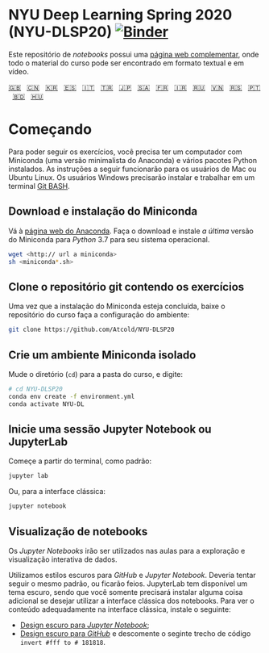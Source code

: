 # NYU Deep Learning Spring 2020 (NYU-DLSP20) [![Binder](https://mybinder.org/badge_logo.svg)](https://mybinder.org/v2/gh/Atcold/NYU-DLSP20/master)

<!-- This notebook repository now has a [companion website](https://atcold.github.io/NYU-DLSP20/), where all the course material can be found in video and textual format.
-->
Este repositório de *notebooks* possui uma [página web complementar](https://atcold.github.io/NYU-DLSP20/es/), onde todo o material do curso pode ser encontrado em formato textual e em vídeo.

<!-- English - Mandarin - Korean - Spanish - Italian - Turkish - Japanese - Arabic - French - Farsi - Russian - Vietnamese - Serbian - Portuguese - Bengali - Hungarian -->
[🇬🇧](https://github.com/Atcold/NYU-DLSP20/blob/master/README.md) &nbsp; [🇨🇳](https://github.com/Atcold/NYU-DLSP20/blob/master/docs/zh/README-ZH.md) &nbsp; [🇰🇷](https://github.com/Atcold/NYU-DLSP20/blob/master/docs/ko/README-KO.md) &nbsp; [🇪🇸](https://github.com/Atcold/NYU-DLSP20/blob/master/docs/es/README-ES.md) &nbsp; [🇮🇹](https://github.com/Atcold/NYU-DLSP20/blob/master/docs/it/README-IT.md) &nbsp; [🇹🇷](https://github.com/Atcold/NYU-DLSP20/blob/master/docs/tr/README-TR.md) &nbsp; [🇯🇵](https://github.com/Atcold/NYU-DLSP20/blob/master/docs/ja/README-JA.md) &nbsp; [🇸🇦](https://github.com/Atcold/NYU-DLSP20/blob/master/docs/ar/README-AR.md) &nbsp; [🇫🇷](https://github.com/Atcold/NYU-DLSP20/blob/master/docs/fr/README-FR.md) &nbsp; [🇮🇷](https://github.com/Atcold/NYU-DLSP20/blob/master/docs/fa/README-FA.md) &nbsp; [🇷🇺](https://github.com/Atcold/NYU-DLSP20/blob/master/docs/ru/README-RU.md) &nbsp; [🇻🇳](https://github.com/Atcold/NYU-DLSP20/blob/master/docs/vi/README-VI.md) &nbsp; [🇷🇸](https://github.com/Atcold/NYU-DLSP20/blob/master/docs/sr/README-SR.md) &nbsp; [🇵🇹](https://github.com/Atcold/NYU-DLSP20/blob/master/docs/pt/README-PT.md) &nbsp; [🇧🇩](https://github.com/Atcold/NYU-DLSP20/blob/master/docs/bn/README-BN.md) &nbsp; [🇭🇺](https://github.com/Atcold/NYU-DLSP20/blob/master/docs/hu/README-HU.md)

<!-- Getting started
-->
# Começando

<!-- To be able to follow the exercises, you are going to need a laptop with Miniconda (a minimal version of Anaconda) and several Python packages installed.
The following instruction would work as is for Mac or Ubuntu Linux users, Windows users would need to install and work in the [Git BASH](https://gitforwindows.org/) terminal.
-->
Para poder seguir os exercícios, você precisa ter um computador com Miniconda (uma versão minimalista do Anaconda) e vários pacotes Python instalados.
As instruções a seguir funcionarão para os usuários de Mac ou Ubuntu Linux. Os usuários Windows precisarão instalar e trabalhar em um terminal [Git BASH](https://gitforwindows.org/).

<!-- Download and install Miniconda
-->
## Download e instalação do Miniconda

<!-- Please go to the [Anaconda website](https://conda.io/miniconda.html).
Download and install *the latest* Miniconda version for *Python* 3.7 for your operating system.
-->
Vá à [página web do Anaconda](https://conda.io/miniconda.html).
Faça o download e instale *a última* versão do Miniconda para *Python* 3.7 para seu sistema operacional.

<!-- wget <http:// link to miniconda>
-->
```bash
wget <http:// url a miniconda>
sh <miniconda*.sh>
```

<!-- Check-out the git repository with the exercise
-->
## Clone o repositório git contendo os exercícios

<!-- nce Miniconda is ready, checkout the course repository and proceed with setting up the environment:
-->
Uma vez que a instalação do Miniconda esteja concluída, baixe o repositório do curso faça a configuração do ambiente:

```bash
git clone https://github.com/Atcold/NYU-DLSP20
```

<!-- Create isolated Miniconda environment
-->
## Crie um ambiente Miniconda isolado

<!-- Change directory (`cd`) into the course folder, then type:
-->
Mude o diretório (`cd`) para a pasta do curso, e digite:

```bash
# cd NYU-DLSP20
conda env create -f environment.yml
conda activate NYU-DL
```

<!-- Start Jupyter Notebook or JupyterLab
-->
## Inicie uma sessão Jupyter Notebook ou JupyterLab

<!-- Start from terminal as usual:
-->
Começe a partir do terminal, como padrão:

```bash
jupyter lab
```

<!-- Or, for the classic interface:
-->
Ou, para a interface clássica:

```bash
jupyter notebook
```

<!-- Notebooks visualisation
-->
## Visualização de notebooks

<!-- *Jupyter Notebooks* are used throughout these lectures for interactive data exploration and visualisation.
-->
Os *Jupyter Notebooks* irão ser utilizados nas aulas para a exploração e visualização interativa de dados.

<!-- We use dark styles for both *GitHub* and *Jupyter Notebook*.
You should try to do the same, or they will look ugly.
JupyterLab has a built-in selectable dark theme, so you only need to install something if you want to use the classic notebook interface.
To see the content appropriately in the classic interface install the following:
-->
Utilizamos estilos escuros para *GitHub* e *Jupyter Notebook*.
Deveria tentar seguir o mesmo padrão, ou ficarão feios.
JupyterLab tem disponível um tema escuro, sendo que você somente precisará instalar alguma coisa adicional se desejar utilizar a interface clássica dos notebooks.
Para ver o conteúdo adequadamente na interface clássica, instale o seguinte:

<!--  - [*Jupyter Notebook* dark theme](https://userstyles.org/styles/153443/jupyter-notebook-dark);
 - [*GitHub* dark theme](https://userstyles.org/styles/37035/github-dark) and comment out the `invert #fff to #181818` code block.
-->
 - [Design escuro para *Jupyter Notebook*](https://userstyles.org/styles/153443/jupyter-notebook-dark);
 - [Design escuro para *GitHub*](https://userstyles.org/styles/37035/github-dark) e descomente o seginte trecho de código `invert #fff to # 181818`.
